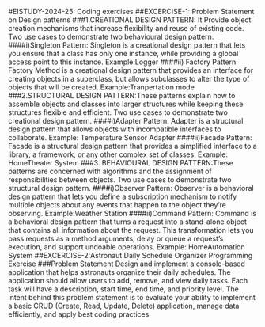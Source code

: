   #EISTUDY-2024-25: Coding exercises
  ##EXCERCISE-1: Problem Statement on Design patterns
  ###1.CREATIONAL DESIGN PATTERN: It Provide object creation mechanisms that increase flexibility and reuse of existing code.
                Two use cases to demonstrate two behavioural design pattern.
                ####i)Singleton Pattern: 
                    Singleton is a creational design pattern that lets you ensure that a class has only one instance, while providing a global access point to this instance.
                  Example:Logger
                ####ii) Factory Pattern:
                    Factory Method is a creational design pattern that provides an interface for creating objects in a superclass, but allows subclasses to alter the type of objects that will be created.
                  Example:Tranpertation mode
 ###2.STRUCTURAL DESIGN PATTERN:These patterns explain how to assemble objects and classes into larger structures while keeping these structures flexible and efficient.
                    Two use cases to demonstrate two creational design pattern.
                  ####i)Adapter Pattern:
                      Adapter is a structural design pattern that allows objects with incompatible interfaces to collaborate.
                  Example: Temperature Sensor Adapter
                  ####ii)Facade Pattern:
                      Facade is a structural design pattern that provides a simplified interface to a library, a framework, or any other complex set of classes.
                    Example: HomeTheater System
  ###3. BEHAVIOURAL DESIGN PATTERN:These patterns are concerned with algorithms and the assignment of responsibilities between objects.
                    Two use cases to demonstrate two structural design pattern.
                    ####i)Observer Pattern:
                        Observer is a behavioral design pattern that lets you define a subscription mechanism to notify multiple objects about any events that happen to the object they’re observing.
                     Example:Weather Station
                    ####ii)Command Pattern:
                         Command is a behavioral design pattern that turns a request into a stand-alone object that contains all information about the request. This transformation lets you pass requests as a 
                         method arguments, delay or queue a request’s execution, and support undoable operations.
                     Example: HomeAutomation System
##EXCERCISE-2:Astronaut Daily Schedule Organizer Programming Exercise
###Problem Statement
     Design and implement a console-based application that helps astronauts organize their daily schedules. The application should allow users to add, remove, and view daily tasks. Each task will have a description, start time, end time, and priority level. The intent behind this problem statement is to evaluate your ability to implement a basic CRUD (Create, Read, Update, Delete) application, manage data efficiently, and apply best coding practices
                              
